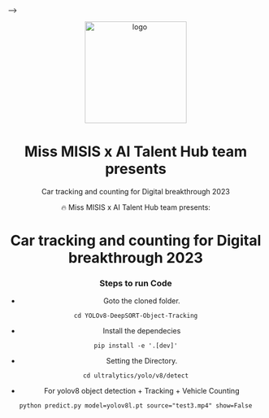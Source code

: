 -->
<div align="center">

  <img src="assets/logo.png" alt="logo" width="200" height="auto" />
  <h1>Miss MISIS x AI Talent Hub team presents</h1>
  
  <p>
    Car tracking and counting for Digital breakthrough 2023 
  </p>


🔥 Miss MISIS x AI Talent Hub team presents:

# Car tracking and counting for Digital breakthrough 2023

### Steps to run Code


- Goto the cloned folder.
```
cd YOLOv8-DeepSORT-Object-Tracking
```
- Install the dependecies
```
pip install -e '.[dev]'

```

- Setting the Directory.
```
cd ultralytics/yolo/v8/detect

```

- For yolov8 object detection + Tracking + Vehicle Counting
```
python predict.py model=yolov8l.pt source="test3.mp4" show=False
```
